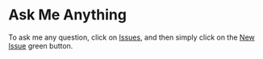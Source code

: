 # Ask Me Anything
To ask me any question, click on <a href="https://github.com/alexbunardzic/AMA/issues">Issues</a>, and then simply click on the <a href="https://github.com/alexbunardzic/AMA/issues/new">New Issue</a> green button.
